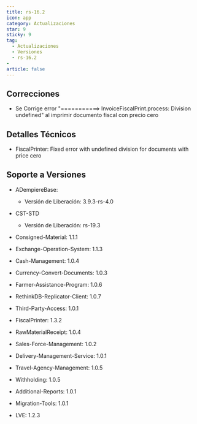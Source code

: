```yaml
---
title: rs-16.2
icon: app
category: Actualizaciones
star: 9
sticky: 9
tag:
  - Actualizaciones
  - Versiones
  - rs-16.2
- 
article: false
---
```


## Correcciones

- Se Corrige error "===========> InvoiceFiscalPrint.process: Division undefined" al imprimir documento fiscal con precio cero

## Detalles Técnicos

- FiscalPrinter: Fixed error with undefined division for documents with price cero

## Soporte a Versiones

- ADempiereBase:

  - Versión de Liberación: 3.9.3-rs-4.0

- CST-STD

  - Versión de Liberación: rs-19.3

- Consigned-Material: 1.1.1
- Exchange-Operation-System: 1.1.3
- Cash-Management: 1.0.4
- Currency-Convert-Documents: 1.0.3
- Farmer-Assistance-Program: 1.0.6
- RethinkDB-Replicator-Client: 1.0.7
- Third-Party-Access: 1.0.1
- FiscalPrinter: 1.3.2
- RawMaterialReceipt: 1.0.4
- Sales-Force-Management: 1.0.2
- Delivery-Management-Service: 1.0.1
- Travel-Agency-Management: 1.0.5
- Withholding: 1.0.5
- Additional-Reports: 1.0.1
- Migration-Tools: 1.0.1
- LVE: 1.2.3
